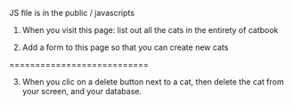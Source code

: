 JS file is in the public / javascripts


1. When you visit this page: list out all the cats in the entirety of catbook

2. Add a form to this page so that you can create new cats

===========================

3. When you clic on a delete button next to a cat, then delete the cat from your screen, and your database.

